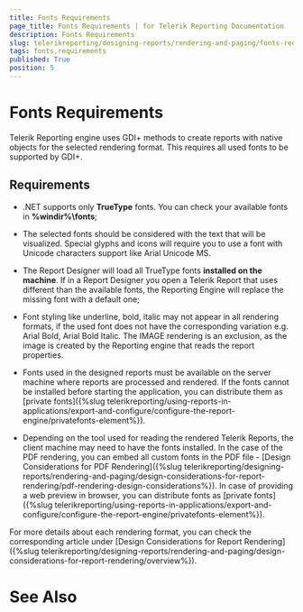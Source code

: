 ```yaml
---
title: Fonts Requirements
page_title: Fonts Requirements | for Telerik Reporting Documentation
description: Fonts Requirements
slug: telerikreporting/designing-reports/rendering-and-paging/fonts-requirements
tags: fonts,requirements
published: True
position: 5
---
```


# Fonts Requirements



Telerik Reporting engine uses GDI+ methods to create reports with native objects for the selected rendering format.
        This requires all used fonts to be supported by GDI+.
      

## Requirements

* .NET supports only __TrueType__ fonts. You can check your available fonts in __%windir%\fonts__;
            

* The selected fonts should be considered with the text that will be visualized. Special glyphs and icons will require you to use a font with Unicode characters support like Arial Unicode MS.
            

* The Report Designer will load all TrueType fonts __installed on the machine__.
              If in a Report Designer you open a Telerik Report that uses different than the available fonts, the Reporting Engine will replace the missing font with a default one;
            

* Font styling like underline, bold, italic may not appear in all rendering formats, if the used font does not have the corresponding variation e.g. Arial Bold, Arial Bold Italic.
              The IMAGE rendering is an exclusion, as the image is created by the Reporting engine that reads the report properties.
            

* Fonts used in the designed reports must be available on the server machine where reports are processed and rendered.
              If the fonts cannot be installed before starting the application, you can distribute them as [private fonts]({%slug telerikreporting/using-reports-in-applications/export-and-configure/configure-the-report-engine/privatefonts-element%}).
            

* Depending on the tool used for reading the rendered Telerik Reports, the client machine may need to have the fonts installed. In the case of the PDF rendering,
              you can embed all custom fonts in the PDF file - [Design Considerations for PDF Rendering]({%slug telerikreporting/designing-reports/rendering-and-paging/design-considerations-for-report-rendering/pdf-rendering-design-considerations%}).
              In case of providing a web preview in browser, you can distribute fonts as [private fonts]({%slug telerikreporting/using-reports-in-applications/export-and-configure/configure-the-report-engine/privatefonts-element%}).
            

For more details about each rendering format, you can check the corresponding article
          under [Design Considerations for Report Rendering]({%slug telerikreporting/designing-reports/rendering-and-paging/design-considerations-for-report-rendering/overview%}).
        

# See Also
